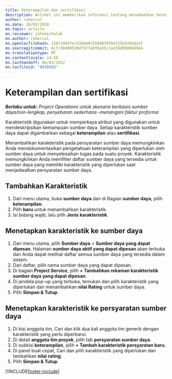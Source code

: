 ```yaml
---
title: Keterampilan dan sertifikasi
description: Artikel ini memberikan informasi tentang menambahkan keterampilan dan karakteristik sertifikasi ke sumber daya.
author: ruhercul
ms.date: 10/01/2020
ms.topic: article
ms.reviewer: johnmichalak
ms.author: ruhercul
ms.openlocfilehash: 12871964fec536849c55888f0704725b439dd2af
ms.sourcegitcommit: 6cfc50d89528df977a8f6a55c1ad39d99800d9b4
ms.translationtype: MT
ms.contentlocale: id-ID
ms.lasthandoff: 06/03/2022
ms.locfileid: "8918363"
---
```

# <a name="skills-and-certifications"></a>Keterampilan dan sertifikasi
_**Berlaku untuk:** Project Operations untuk skenario berbasis sumber daya/non-lengkap, penyebaran sederhana -menangani faktur proforma_

Karakteristik digunakan untuk memperkaya atribut yang digunakan untuk mendeskripsikan kemampuan sumber daya. Setiap karakteristik sumber daya dapat digambarkan sebagai **keterampilan** atau **sertifikasi**.

Menambahkan karakteristik pada persyaratan sumber daya memungkinkan Anda mendokumentasikan pengetahuan keterampilan yang diperlukan oleh sumber daya untuk menyelesaikan tugas pada suatu proyek. Karakteristik memungkinkan Anda memfilter daftar sumber daya yang tersedia untuk sumber daya yang memiliki karakteristik yang diperlukan saat menjadwalkan persyaratan sumber daya.

## <a name="add-characteristics"></a>Tambahkan Karakteristik

1. Dari menu utama, buka **sumber daya** dan di Bagian **sumber daya**, pilih **keterampilan**.
2. Pilih **baru** untuk menambahkan karakteristik.
3. Isi bidang wajib, lalu pilih **Jenis karakteristik**.

## <a name="assign-characteristics-to-resources"></a>Menetapkan karakteristik ke sumber daya

1. Dari menu utama, pilih **Sumber daya** > **Sumber daya yang dapat dipesan**. Halaman **sumber daya aktif yang dapat dipesan** akan terbuka dan Anda dapat melihat daftar semua sumber daya yang tersedia dalam sistem.
2. Dari daftar, pilih nama sumber daya yang dapat dipesan.
3. Di bagian **Project Service**, pilih **+ Tambahkan rekaman karakteristik sumber daya yang dapat dipesan**.
4. Di jendela pop-up yang terbuka, temukan dan pilih karakteristik yang diperlukan dan menambahkan **nilai Rating** untuk sumber daya.
5. Pilih **Simpan & Tutup**.

## <a name="assign-characteristics-to-resource-requirements"></a>Menetapkan karakteristik ke persyaratan sumber daya

1. Di kisi anggota tim, Cari dan klik dua kali anggota tim generik dengan karakteristik yang perlu diperbarui.
2. Di detail **anggota tim proyek**, pilih tab **persyaratan sumber daya**.
3. Di subkisi **keterampilan**, pilih **+ Tambah karakteristik persyaratan baru.**
4. Di panel buat cepat, Cari dan pilih karakteristik yang diperlukan dan tambahkan **nilai rating**.
5. Pilih **Simpan & Tutup**.

[!INCLUDE[footer-include](../includes/footer-banner.md)]